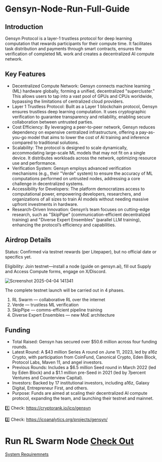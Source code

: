 # Gensyn-Node-Run-Full-Guide

## Introduction
Gensyn Protocol is a layer-1 trustless protocol for deep learning computation that rewards participants for their compute time. It facilitates task distribution and payments through smart contracts, ensures the verification of completed ML work and creates a decentralized AI compute network.

## Key Features
- Decentralized Compute Network: Gensyn connects machine learning (ML) hardware globally, forming a unified, decentralized "supercluster." This allows users to tap into a vast pool of GPUs and CPUs worldwide, bypassing the limitations of centralized cloud providers.
- Layer 1 Trustless Protocol: Built as a Layer 1 blockchain protocol, Gensyn ensures trustless deep learning computation. It uses cryptographic verification to guarantee transparency and reliability, enabling secure collaboration between untrusted parties.
- Cost Efficiency: By leveraging a peer-to-peer network, Gensyn reduces dependency on expensive centralized infrastructure, offering a pay-as-you-go model that aims to lower the cost of AI training and inference compared to traditional solutions.
- Scalability: The protocol is designed to scale dynamically, accommodating large-scale ML models that may not fit on a single device. It distributes workloads across the network, optimizing resource use and performance.
- Verification System: Gensyn employs advanced verification mechanisms (e.g., their "Verde" system) to ensure the accuracy of ML computations performed on untrusted nodes, addressing a core challenge in decentralized systems.
- Accessibility for Developers: The platform democratizes access to computational power, empowering developers, researchers, and organizations of all sizes to train AI models without needing massive upfront investments in hardware.
- Research-Driven Innovation: Gensyn’s team focuses on cutting-edge research, such as "SkipPipe" (communication-efficient decentralized training) and "Diverse Expert Ensembles" (parallel LLM training), enhancing the protocol’s efficiency and capabilities.

## Airdrop Details
Status: Confirmed via testnet rewards (per Litepaper), but no official date or specifics yet.

Eligibility: Join testnet—install a node (guide on gensyn.ai), fill out Supply and Access Compute forms, engage on X/Discord.

![Screenshot 2025-04-04 141341](https://github.com/user-attachments/assets/df22a465-a777-4c3a-a118-fe06cda525be)

The complete testnet launch will be carried out in 4 phases.
1. RL Swarm — collaborative RL over the internet
2. Verde — trustless ML verification
3. SkipPipe — comms-efficient pipeline training
4. Diverse Expert Ensembles — new MoE architecture

## Funding
- Total Raised: Gensyn has secured over $50.6 million across four funding rounds.
- Latest Round: A $43 million Series A round on June 11, 2023, led by a16z Crypto, with participation from CoinFund, Canonical Crypto, Eden Block, Protocol Labs, Maven 11, and angel investors.
- Previous Rounds: Includes a $6.5 million Seed round in March 2022 (led by Eden Block) and a $1.1 million pre-Seed in 2021 (led by 7percent Ventures and Counterview Capital).
- Investors: Backed by 17 institutional investors, including a16z, Galaxy Digital, Entrepreneur First, and others.
- Purpose: Funds are aimed at scaling their decentralized AI compute protocol, expanding the team, and launching their testnet and mainnet.

1️⃣ Check: https://cryptorank.io/ico/gensyn

2️⃣ Check: https://icoanalytics.org/projects/gensyn/

# Run RL Swarm Node [Check Out](RL-Swarm.md)   

[System Requiremnets](system-requirements.md)

